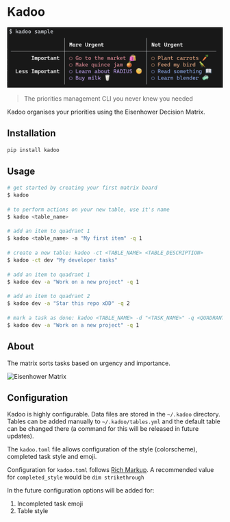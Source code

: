 # Kadoo

![Example](https://github.com/TechWiz-3/kadoo-cli/blob/main/media/example2.png?raw=true)

> The priorities management CLI you never knew you needed

Kadoo organises your priorities using the Eisenhower Decision Matrix.  

## Installation
```sh
pip install kadoo
```

## Usage

```sh
# get started by creating your first matrix board
$ kadoo

# to perform actions on your new table, use it's name
$ kadoo <table_name>

# add an item to quadrant 1
$ kadoo <table_name> -a "My first item" -q 1

# create a new table: kadoo -ct <TABLE_NAME> <TABLE_DESCRIPTION>
$ kadoo -ct dev "My developer tasks"

# add an item to quadrant 1
$ kadoo dev -a "Work on a new project" -q 1

# add an item to quadrant 2
$ kadoo dev -a "Star this repo xDD" -q 2

# mark a task as done: kadoo <TABLE_NAME> -d "<TASK_NAME>" -q <QUADRANT>
$ kadoo dev -a "Work on a new project" -q 1
```

## About 
The matrix sorts tasks based on urgency and importance.  

<img src="https://luxafor.com/wp-content/uploads/2022/06/The-Eisenhower-Decision-Matrix-png-1024x768.png" alt="Eisenhower Matrix" width="400">

## Configuration

Kadoo is highly configurable. Data files are stored in the `~/.kadoo` directory.  
Tables can be added manually to `~/.kadoo/tables.yml` and the default table can be changed there (a command for this will be released in future updates).  

The `kadoo.toml` file allows configuration of the style (colorscheme), completed task style and emoji.  

Configuration for `kadoo.toml` follows [Rich Markup](https://rich.readthedocs.io/en/latest/markup.html). A recommended value for `completed_style` would be `dim strikethrough`

In the future configuration options will be added for:
1. Incompleted task emoji
2. Table style
